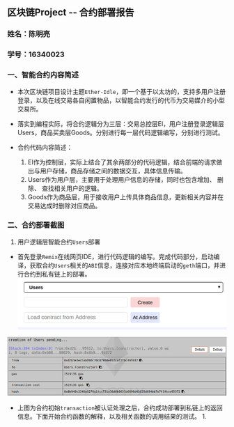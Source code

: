 ## 区块链Project -- 合约部署报告

### 姓名：陈明亮

### 学号：16340023

### 一、智能合约内容简述
* 本次区块链项目设计主题`Ether-Idle`，即一个基于以太坊的，支持多用户注册登录，以及在线交易各自闲置物品，以智能合约发行的代币为交易媒介的小型交易所。

* 落实到编程实际，将合约逻辑分为三层：交易总控层EI，用户注册登录逻辑层Users，商品买卖层Goods。分别进行每一层代码逻辑编写，分别进行测试。

* 合约代码内容简述：
	1. EI作为控制层，实际上结合了其余两部分的代码逻辑，结合前端的请求做出与用户存储，商品存储之间的数据交互，具体信息传输。
	2. Users作为用户层，主要用于处理用户信息的存储，同时也包含增加、 删除、 查找相关用户的逻辑。
	3. Goods作为商品层，用于接收用户上传具体商品信息，更新相关内容并在交易达成时删除对应商品。


### 二、合约部署截图
1. 用户逻辑层智能合约`Users`部署
* 首先登录`Remix`在线网页IDE，进行代码逻辑的编写。完成代码部分，启动编译，获取合约`Users`相关的`ABI`信息，连接对应本地终端启动的`geth`端口，并进行合约到私有链上的部署。
![img](users-1.png)

![img](users-2.png)

* 上图为合约初始`transaction`被认证处理之后，合约成功部署到私链上的返回信息。下面开始合约函数的解释，以及相关函数的调用结果的测试。
	1. 